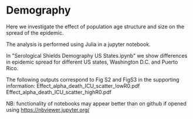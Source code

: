 # Demography

Here we investigate the effect of population age structure and size on the spread of the epidemic.

The analysis is performed using Julia in a jupyter notebook.

In "Serological Shields Demography US States.ipynb" we show differences in epidemic spread for different US states, Washington D.C. and Puerto Rico.

The following outputs correspond to Fig S2 and FigS3 in the supporting information:
Effect_alpha_death_ICU_scatter_lowR0.pdf
Effect_alpha_death_ICU_scatter_highR0.pdf


NB: functionality of notebooks may appear better than on github if opened using https://nbviewer.jupyter.org/
